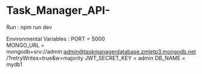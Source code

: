 # Task_Manager_API-
Run : npm run dev

Environmental Variables :
PORT = 5000<br>
MONGO_URL = mongodb+srv://admin:admin@taskmanagerdatabase.zmletp3.mongodb.net/?retryWrites=true&w=majority
JWT_SECRET_KEY = admin
DB_NAME = mydb1



